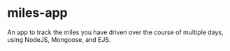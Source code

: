miles-app
=========


An app to track the miles you have driven over the course of multiple days, using NodeJS, Mongoose, and EJS.
